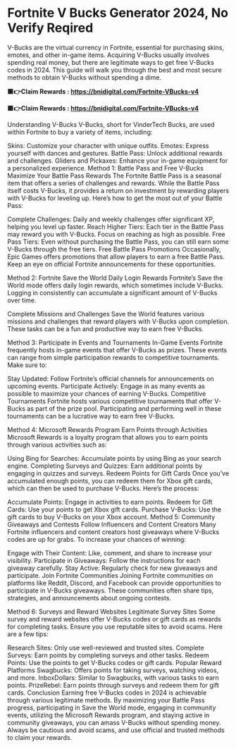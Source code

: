 # Fortnite V Bucks Generator 2024, No Verify Reqired

V-Bucks are the virtual currency in Fortnite, essential for purchasing skins, emotes, and other in-game items. Acquiring V-Bucks usually involves spending real money, but there are legitimate ways to get free V-Bucks codes in 2024. This guide will walk you through the best and most secure methods to obtain V-Bucks without spending a dime.

**🟩👉Claim Rewards : https://bnidigital.com/Fortnite-VBucks-v4**

**🟩👉Claim Rewards : https://bnidigital.com/Fortnite-VBucks-v4**

Understanding V-Bucks
V-Bucks, short for VinderTech Bucks, are used within Fortnite to buy a variety of items, including:

Skins: Customize your character with unique outfits.
Emotes: Express yourself with dances and gestures.
Battle Pass: Unlock additional rewards and challenges.
Gliders and Pickaxes: Enhance your in-game equipment for a personalized experience.
Method 1: Battle Pass and Free V-Bucks
Maximize Your Battle Pass Rewards
The Fortnite Battle Pass is a seasonal item that offers a series of challenges and rewards. While the Battle Pass itself costs V-Bucks, it provides a return on investment by rewarding players with V-Bucks for leveling up. Here’s how to get the most out of your Battle Pass:

Complete Challenges: Daily and weekly challenges offer significant XP, helping you level up faster.
Reach Higher Tiers: Each tier in the Battle Pass may reward you with V-Bucks. Focus on reaching as high as possible.
Free Pass Tiers: Even without purchasing the Battle Pass, you can still earn some V-Bucks through the free tiers.
Free Battle Pass Promotions
Occasionally, Epic Games offers promotions that allow players to earn a free Battle Pass. Keep an eye on official Fortnite announcements for these opportunities.

Method 2: Fortnite Save the World
Daily Login Rewards
Fortnite’s Save the World mode offers daily login rewards, which sometimes include V-Bucks. Logging in consistently can accumulate a significant amount of V-Bucks over time.

Complete Missions and Challenges
Save the World features various missions and challenges that reward players with V-Bucks upon completion. These tasks can be a fun and productive way to earn free V-Bucks.

Method 3: Participate in Events and Tournaments
In-Game Events
Fortnite frequently hosts in-game events that offer V-Bucks as prizes. These events can range from simple participation rewards to competitive tournaments. Make sure to:

Stay Updated: Follow Fortnite’s official channels for announcements on upcoming events.
Participate Actively: Engage in as many events as possible to maximize your chances of earning V-Bucks.
Competitive Tournaments
Fortnite hosts various competitive tournaments that offer V-Bucks as part of the prize pool. Participating and performing well in these tournaments can be a lucrative way to earn free V-Bucks.

Method 4: Microsoft Rewards Program
Earn Points through Activities
Microsoft Rewards is a loyalty program that allows you to earn points through various activities such as:

Using Bing for Searches: Accumulate points by using Bing as your search engine.
Completing Surveys and Quizzes: Earn additional points by engaging in quizzes and surveys.
Redeem Points for Gift Cards
Once you’ve accumulated enough points, you can redeem them for Xbox gift cards, which can then be used to purchase V-Bucks. Here’s the process:

Accumulate Points: Engage in activities to earn points.
Redeem for Gift Cards: Use your points to get Xbox gift cards.
Purchase V-Bucks: Use the gift cards to buy V-Bucks on your Xbox account.
Method 5: Community Giveaways and Contests
Follow Influencers and Content Creators
Many Fortnite influencers and content creators host giveaways where V-Bucks codes are up for grabs. To increase your chances of winning:

Engage with Their Content: Like, comment, and share to increase your visibility.
Participate in Giveaways: Follow the instructions for each giveaway carefully.
Stay Active: Regularly check for new giveaways and participate.
Join Fortnite Communities
Joining Fortnite communities on platforms like Reddit, Discord, and Facebook can provide opportunities to participate in V-Bucks giveaways. These communities often share tips, strategies, and announcements about ongoing contests.

Method 6: Surveys and Reward Websites
Legitimate Survey Sites
Some survey and reward websites offer V-Bucks codes or gift cards as rewards for completing tasks. Ensure you use reputable sites to avoid scams. Here are a few tips:

Research Sites: Only use well-reviewed and trusted sites.
Complete Surveys: Earn points by completing surveys and other tasks.
Redeem Points: Use the points to get V-Bucks codes or gift cards.
Popular Reward Platforms
Swagbucks: Offers points for taking surveys, watching videos, and more.
InboxDollars: Similar to Swagbucks, with various tasks to earn points.
PrizeRebel: Earn points through surveys and redeem them for gift cards.
Conclusion
Earning free V-Bucks codes in 2024 is achievable through various legitimate methods. By maximizing your Battle Pass progress, participating in Save the World mode, engaging in community events, utilizing the Microsoft Rewards program, and staying active in community giveaways, you can amass V-Bucks without spending money. Always be cautious and avoid scams, and use official and trusted methods to claim your rewards.
